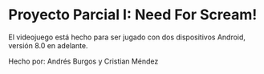 # Proyecto Parcial I: Need For Scream!

El videojuego está hecho para ser jugado con dos dispositivos Android, versión 8.0 en adelante.

Hecho por: Andrés Burgos y Cristian Méndez
